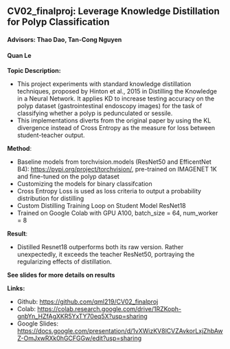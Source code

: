 ## CV02_finalproj: Leverage Knowledge Distillation for Polyp Classification 
#### Advisors: Thao Dao, Tan-Cong Nguyen
#### Quan Le

**Topic Description:**
  - This project experiments with standard knowledge distillation techniques, proposed by Hinton et al., 2015 in Distilling the Knowledge in a Neural Network. It applies KD to increase testing accuracy on the polyp dataset (gastrointestinal endoscopy images) for the task of classifying whether a polyp is pedunculated or sessile. 
  - This implementations diverts from the original paper by using the KL divergence instead of Cross Entropy as the measure for loss between student-teacher output.

**Method**: 
  - Baseline models from torchvision.models (ResNet50 and EfficentNet B4): https://pypi.org/project/torchvision/, pre-trained on IMAGENET 1K and fine-tuned on the polyp dataset
  - Customizing the models for binary classifcation
  - Cross Entropy Loss is used as loss criteria to output a probability distribution for distilling
  - Custom Distilling Training Loop on Student Model ResNet18
  - Trained on Google Colab with GPU A100, batch_size = 64, num_worker = 8

**Result**: 
  - Distilled Resnet18 outperforms both its raw version. Rather unexpectedly, it exceeds the teacher ResNet50, portraying the regularizing effects of distillation.

**See slides for more details on results**

**Links:**
  - Github: https://github.com/qml219/CV02_finalproj
  - Colab: https://colab.research.google.com/drive/1RZKoph-gnbYn_HZfAgXKR5YxTY70eq5X?usp=sharing
  - Google Slides: https://docs.google.com/presentation/d/1vXWizKV8lCVZAvkorLxjZhbAwZ-OmJxwRXk0hGCFGGw/edit?usp=sharing
